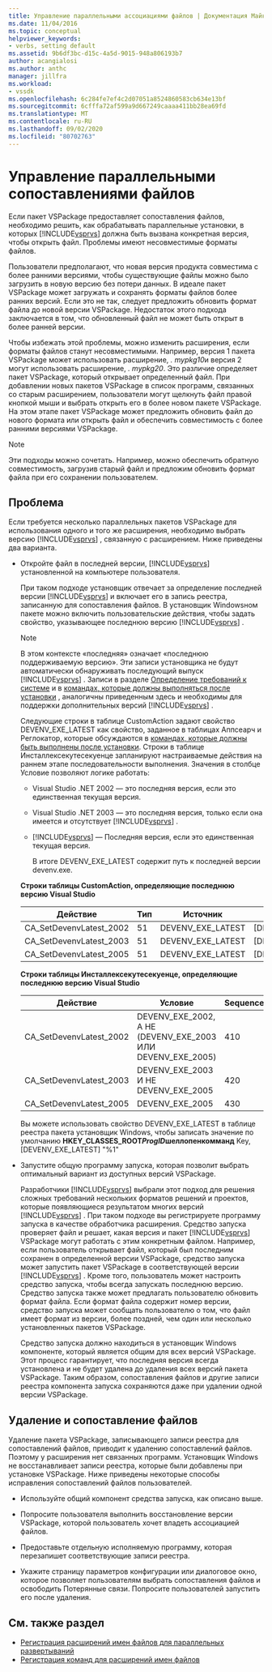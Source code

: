 ```yaml
---
title: Управление параллельными ассоциациями файлов | Документация Майкрософт
ms.date: 11/04/2016
ms.topic: conceptual
helpviewer_keywords:
- verbs, setting default
ms.assetid: 9b6df3bc-d15c-4a5d-9015-948a806193b7
author: acangialosi
ms.author: anthc
manager: jillfra
ms.workload:
- vssdk
ms.openlocfilehash: 6c284fe7ef4c2d07051a8524860583cb634e13bf
ms.sourcegitcommit: 6cfffa72af599a9d667249caaaa411bb28ea69fd
ms.translationtype: MT
ms.contentlocale: ru-RU
ms.lasthandoff: 09/02/2020
ms.locfileid: "80702763"
---
```

# <a name="manage-side-by-side-file-associations"></a>Управление параллельными сопоставлениями файлов

Если пакет VSPackage предоставляет сопоставления файлов, необходимо решить, как обрабатывать параллельные установки, в которых [!INCLUDE[vsprvs](../code-quality/includes/vsprvs_md.md)] должна быть вызвана конкретная версия, чтобы открыть файл. Проблемы имеют несовместимые форматы файлов.

Пользователи предполагают, что новая версия продукта совместима с более ранними версиями, чтобы существующие файлы можно было загрузить в новую версию без потери данных. В идеале пакет VSPackage может загружать и сохранять форматы файлов более ранних версий. Если это не так, следует предложить обновить формат файла до новой версии VSPackage. Недостаток этого подхода заключается в том, что обновленный файл не может быть открыт в более ранней версии.

Чтобы избежать этой проблемы, можно изменить расширения, если форматы файлов станут несовместимыми. Например, версия 1 пакета VSPackage может использовать расширение, *. mypkg10*и версия 2 могут использовать расширение, *. mypkg20*. Это различие определяет пакет VSPackage, который открывает определенный файл. При добавлении новых пакетов VSPackage в список программ, связанных со старым расширением, пользователи могут щелкнуть файл правой кнопкой мыши и выбрать открыть его в более новом пакете VSPackage. На этом этапе пакет VSPackage может предложить обновить файл до нового формата или открыть файл и обеспечить совместимость с более ранними версиями VSPackage.

> [!NOTE]
> Эти подходы можно сочетать. Например, можно обеспечить обратную совместимость, загрузив старый файл и предложим обновить формат файла при его сохранении пользователем.

## <a name="face-the-problem"></a>Проблема

Если требуется несколько параллельных пакетов VSPackage для использования одного и того же расширения, необходимо выбрать версию [!INCLUDE[vsprvs](../code-quality/includes/vsprvs_md.md)] , связанную с расширением. Ниже приведены два варианта.

- Откройте файл в последней версии, [!INCLUDE[vsprvs](../code-quality/includes/vsprvs_md.md)] установленной на компьютере пользователя.

   При таком подходе установщик отвечает за определение последней версии [!INCLUDE[vsprvs](../code-quality/includes/vsprvs_md.md)] и включает его в запись реестра, записанную для сопоставления файлов. В установщик Windowsном пакете можно включить пользовательские действия, чтобы задать свойство, указывающее последнюю версию [!INCLUDE[vsprvs](../code-quality/includes/vsprvs_md.md)] .

  > [!NOTE]
  > В этом контексте «последняя» означает «последнюю поддерживаемую версию». Эти записи установщика не будут автоматически обнаруживать последующий выпуск [!INCLUDE[vsprvs](../code-quality/includes/vsprvs_md.md)] . Записи в разделе [Определение требований к системе](../extensibility/internals/detecting-system-requirements.md) и в [командах, которые должны выполняться после установки](../extensibility/internals/commands-that-must-be-run-after-installation.md) , аналогичны приведенным здесь и необходимы для поддержки дополнительных версий [!INCLUDE[vsprvs](../code-quality/includes/vsprvs_md.md)] .

   Следующие строки в таблице CustomAction задают свойство DEVENV_EXE_LATEST как свойство, заданное в таблицах Аппсеарч и Реглокатор, которые обсуждаются в [командах, которые должны быть выполнены после установки](../extensibility/internals/commands-that-must-be-run-after-installation.md). Строки в таблице Инсталлексекутесекуенце запланируют настраиваемые действия на раннем этапе последовательности выполнения. Значения в столбце Условие позволяют логике работать:

  - Visual Studio .NET 2002 — это последняя версия, если это единственная текущая версия.

  - Visual Studio .NET 2003 — это последняя версия, только если она имеется и отсутствует [!INCLUDE[vsprvs](../code-quality/includes/vsprvs_md.md)] .

  - [!INCLUDE[vsprvs](../code-quality/includes/vsprvs_md.md)] — Последняя версия, если это единственная текущая версия.

    В итоге DEVENV_EXE_LATEST содержит путь к последней версии devenv.exe.

  **Строки таблицы CustomAction, определяющие последнюю версию Visual Studio**

  |Действие|Тип|Источник|Назначение|
  |------------|----------|------------|------------|
  |CA_SetDevenvLatest_2002|51|DEVENV_EXE_LATEST|[DEVENV_EXE_2002]|
  |CA_SetDevenvLatest_2003|51|DEVENV_EXE_LATEST|[DEVENV_EXE_2003]|
  |CA_SetDevenvLatest_2005|51|DEVENV_EXE_LATEST|[DEVENV_EXE_2005]|

  **Строки таблицы Инсталлексекутесекуенце, определяющие последнюю версию Visual Studio**

  |Действие|Условие|Sequence|
  |------------|---------------|--------------|
  |CA_SetDevenvLatest_2002|DEVENV_EXE_2002, А НЕ (DEVENV_EXE_2003 ИЛИ DEVENV_EXE_2005)|410|
  |CA_SetDevenvLatest_2003|DEVENV_EXE_2003 И НЕ DEVENV_EXE_2005|420|
  |CA_SetDevenvLatest_2005|DEVENV_EXE_2005|430|

   Вы можете использовать свойство DEVENV_EXE_LATEST в таблице реестра пакета установщик Windows, чтобы записать значение по умолчанию **HKEY_CLASSES_ROOT*ProgID*шеллопенкомманд** Key, [DEVENV_EXE_LATEST] "%1"

- Запустите общую программу запуска, которая позволит выбрать оптимальный вариант из доступных версий VSPackage.

   Разработчики [!INCLUDE[vsprvs](../code-quality/includes/vsprvs_md.md)] выбрали этот подход для решения сложных требований нескольких форматов решений и проектов, которые появляющиеся результатом многих версий [!INCLUDE[vsprvs](../code-quality/includes/vsprvs_md.md)] . При таком подходе вы регистрируете программу запуска в качестве обработчика расширения. Средство запуска проверяет файл и решает, какая версия и пакет [!INCLUDE[vsprvs](../code-quality/includes/vsprvs_md.md)] VSPackage могут работать с этим конкретным файлом. Например, если пользователь открывает файл, который был последним сохранен в определенной версии VSPackage, средство запуска может запустить пакет VSPackage в соответствующей версии [!INCLUDE[vsprvs](../code-quality/includes/vsprvs_md.md)] . Кроме того, пользователь может настроить средство запуска, чтобы всегда запускать последнюю версию. Средство запуска также может предлагать пользователю обновить формат файла. Если формат файла содержит номер версии, средство запуска может сообщать пользователю о том, что файл имеет формат из версии, более поздней, чем один или несколько установленных пакетов VSPackage.

   Средство запуска должно находиться в установщик Windows компоненте, который является общим для всех версий VSPackage. Этот процесс гарантирует, что последняя версия всегда установлена и не будет удалена до удаления всех версий пакета VSPackage. Таким образом, сопоставления файлов и другие записи реестра компонента запуска сохраняются даже при удалении одной версии VSPackage.

## <a name="uninstall-and-file-associations"></a>Удаление и сопоставление файлов

Удаление пакета VSPackage, записывающего записи реестра для сопоставлений файлов, приводит к удалению сопоставлений файлов. Поэтому у расширения нет связанных программ. Установщик Windows не восстанавливает записи реестра, которые были добавлены при установке VSPackage. Ниже приведены некоторые способы исправления сопоставлений файлов пользователей.

- Используйте общий компонент средства запуска, как описано выше.

- Попросите пользователя выполнить восстановление версии VSPackage, которой пользователь хочет владеть ассоциацией файлов.

- Предоставьте отдельную исполняемую программу, которая перезапишет соответствующие записи реестра.

- Укажите страницу параметров конфигурации или диалоговое окно, которое позволяет пользователям выбрать сопоставления файлов и освободить Потерянные связи. Попросите пользователей запустить его после удаления.

## <a name="see-also"></a>См. также раздел

- [Регистрация расширений имен файлов для параллельных развертываний](../extensibility/registering-file-name-extensions-for-side-by-side-deployments.md)
- [Регистрация команд для расширений имен файлов](../extensibility/registering-verbs-for-file-name-extensions.md)
